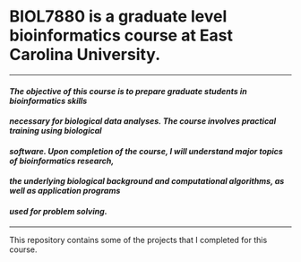 # BIOL7880 is a graduate level bioinformatics course at East Carolina University.
---

#### *The objective of this course is to prepare graduate students in bioinformatics skills*
#### *necessary for biological data analyses. The course involves practical training using biological*
#### *software. Upon completion of the course, I will understand major topics of bioinformatics research,*
#### *the underlying biological background and computational algorithms, as well as application programs*
#### *used for problem solving.*
---

This repository contains some of the projects that I completed for this course. 
